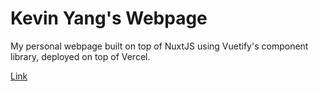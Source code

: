 # Kevin Yang's Webpage
My personal webpage built on top of NuxtJS using Vuetify's component library, deployed on top of Vercel.

[Link](https://www.kevinyang.org/)
